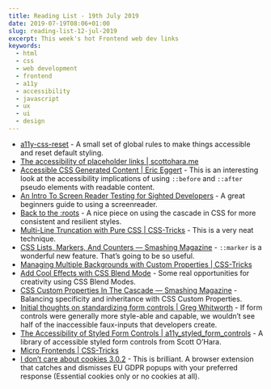 ```yaml
---
title: Reading List - 19th July 2019
date: 2019-07-19T08:06+01:00
slug: reading-list-12-jul-2019
excerpt: This week's hot Frontend web dev links
keywords:
  - html
  - css
  - web development
  - frontend
  - a11y
  - accessibility
  - javascript
  - ux
  - ui
  - design
---
```


* [a11y-css-reset](https://github.com/mike-engel/a11y-css-reset) - A small set of global rules to make things accessible and reset default styling.
* [The accessibility of placeholder links | scottohara.me](https://www.scottohara.me/note/2019/07/17/placeholder-link.html)
* [Accessible CSS Generated Content | Eric Eggert](https://yatil.net/blog/accessible-css-generated-content?utm_campaign=CSS%2BLayout%2BNews&utm_medium=email&utm_source=CSS_Layout_News_207) - This is an interesting look at the accessibility implications of using `::before` and `::after` pseudo elements with readable content.
* [An Intro To Screen Reader Testing for Sighted Developers](http://uncaughtreferenceerror.com/a-crash-course-to-screenreaders-for-sighted-developers/?ref=dailydevlinks.com) - A great beginners guide to using a screenreader.
* [Back to the :roots](http://simurai.com/blog/2015/09/09/back-to-the-roots) - A nice piece on using the cascade in CSS for more consistent and resilient styles.
* [Multi-Line Truncation with Pure CSS | CSS-Tricks](https://css-tricks.com/multi-line-truncation-with-pure-css/) - This is a very neat technique.
* [CSS Lists, Markers, And Counters — Smashing Magazine](https://www.smashingmagazine.com/2019/07/css-lists-markers-counters/) - `::marker` is a wonderful new feature. That’s going to be so useful.
* [Managing Multiple Backgrounds with Custom Properties | CSS-Tricks](https://css-tricks.com/managing-multiple-backgrounds-with-custom-properties/?utm_campaign=CSS%2BLayout%2BNews&utm_medium=email&utm_source=CSS_Layout_News_207)
* [Add Cool Effects with CSS Blend Mode](https://speckyboy.com/css-blend-mode/) - Some real opportunities for creativity using CSS Blend Modes.
* [CSS Custom Properties In The Cascade — Smashing Magazine](https://www.smashingmagazine.com/2019/07/css-custom-properties-cascade/) - Balancing specificity and inheritance with CSS Custom Properties.
* [Initial thoughts on standardizing form controls | Greg Whitworth](https://www.gwhitworth.com/blog/2019/07/form-controls-components/?utm_campaign=CSS%2BLayout%2BNews&utm_medium=email&utm_source=CSS_Layout_News_207) - If form controls were generally more style-able and capable, we wouldn’t see half of the inaccessible faux-inputs that developers create.
* [The Accessibility of Styled Form Controls | a11y_styled_form_controls](https://scottaohara.github.io/a11y_styled_form_controls/) - A library of accessible styled form controls from Scott O’Hara.
* [Micro Frontends | CSS-Tricks](https://css-tricks.com/micro-frontends/)
* [I don’t care about cookies 3.0.2](https://www.i-dont-care-about-cookies.eu/) - This is brilliant. A browser extension that catches and dismisses EU GDPR popups with your preferred response (Essential cookies only or no cookies at all).
